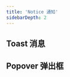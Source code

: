 ```yaml
---
title: 'Notice 通知'
sidebarDepth: 2
---
```


## Toast  消息
<ClientOnly>
  <sakura-toast/>
</ClientOnly>


## Popover 弹出框
<ClientOnly>
  <sakura-popover/>
</ClientOnly>